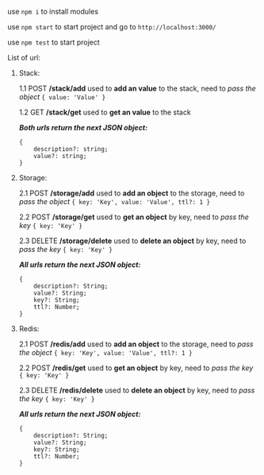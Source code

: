 
use `npm i` to install modules

use `npm start` to start project and go to `http://localhost:3000/`

use `npm test` to start project

List of url:

1. Stack:

    1.1 POST **/stack/add** used to **add an value** to the stack, need to *pass the object* `{ value: 'Value' }`

    1.2 GET **/stack/get** used to **get an value** to the stack

    ***Both urls return the next JSON object:***
    ```
    {
        description?: string;
        value?: string;
    } 
    ```

2. Storage:

    2.1 POST **/storage/add** used to **add an object** to the storage, need to *pass the object* `{ key: 'Key', value: 'Value', ttl?: 1 }`

    2.2 POST **/storage/get** used to **get an object** by key, need to *pass the key* `{ key: 'Key' }`

    2.3 DELETE **/storage/delete** used to **delete an object** by key, need to *pass the key* `{ key: 'Key' }`

    ***All urls return the next JSON object:***
    ```
    { 
        description?: String;
        value?: String;
        key?: String;
        ttl?: Number;
    }
    ```

3. Redis:

    2.1 POST **/redis/add** used to **add an object** to the storage, need to *pass the object* `{ key: 'Key', value: 'Value', ttl?: 1 }`

    2.2 POST **/redis/get** used to **get an object** by key, need to *pass the key* `{ key: 'Key' }`

    2.3 DELETE **/redis/delete** used to **delete an object** by key, need to *pass the key* `{ key: 'Key' }`

    ***All urls return the next JSON object:***
    ```
    { 
        description?: String;
        value?: String;
        key?: String;
        ttl?: Number;
    }
    ```
